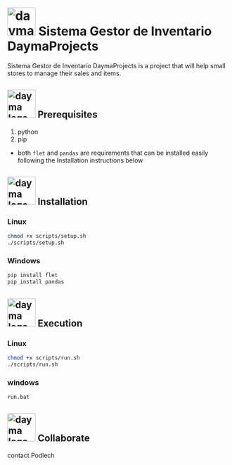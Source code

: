# <img src="assets/img/logo2.png" alt="dayma logo" width="64"/> Sistema Gestor de Inventario DaymaProjects

Sistema Gestor de Inventario DaymaProjects is a project that will help small stores to manage their sales and items.

## <img src="assets/img/logo2.png" alt="dayma logo" width="64"/> Prerequisites

1. python
2. pip

* both `flet` and `pandas` are requirements that can be installed easily following the Installation instructions below

## <img src="assets/img/logo2.png" alt="dayma logo" width="64"/> Installation

### Linux
```bash
chmod +x scripts/setup.sh
./scripts/setup.sh
```

### Windows
```bash
pip install flet
pip install pandas
```

## <img src="assets/img/logo2.png" alt="dayma logo" width="64"/> Execution

### Linux
```bash
chmod +x scripts/run.sh
./scripts/run.sh
```

### windows
```bash
run.bat
```

## <img src="assets/img/logo2.png" alt="dayma logo" width="64"/> Collaborate

contact Podlech
